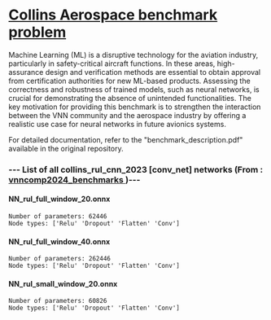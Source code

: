 # <a href = "https://github.com/loonwerks/vnncomp2022"> Collins Aerospace benchmark problem </a>

Machine Learning (ML) is a disruptive technology for the aviation industry, particularly in safety-critical aircraft functions. In these areas, high-assurance design and verification methods are essential to obtain approval from certification authorities for new ML-based products. Assessing the correctness and robustness of trained models, such as neural networks, is crucial for demonstrating the absence of unintended functionalities. The key motivation for providing this benchmark is to strengthen the interaction between the VNN community and the aerospace industry by offering a realistic use case for neural networks in future avionics systems.

For detailed documentation, refer to the "benchmark_description.pdf" available in the original repository.

### --- List of all collins_rul_cnn_2023 [conv_net] networks (From :<a href = 'https://github.com/ChristopherBrix/vnncomp2024_benchmarks'> vnncomp2024_benchmarks </a>)---

#### NN_rul_full_window_20.onnx 
	Number of parameters: 62446 
	Node types: ['Relu' 'Dropout' 'Flatten' 'Conv']

#### NN_rul_full_window_40.onnx 
	Number of parameters: 262446 
	Node types: ['Relu' 'Dropout' 'Flatten' 'Conv']

#### NN_rul_small_window_20.onnx 
	Number of parameters: 60826 
	Node types: ['Relu' 'Dropout' 'Flatten' 'Conv']

